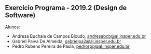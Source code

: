 Exercício Programa - 2019.2 (Design de Software)
------------------------------------------------

Alunos:
- Andresa Buchala de Campos Bicudo, andresabcb@al.insper.edu.br
- Gabriel Paiva De Almeida, gabrielpa2@al.insper.edu.br
- Pedro Rubens Pereira de Paula, pedrorpp@al.insper.edu.br
